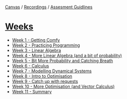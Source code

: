 [Canvas](https://canvas.sussex.ac.uk/courses/30891) /
[Recordings](https://sussex.cloud.panopto.eu/Panopto/Pages/Sessions/List.aspx?embedded=1#folderID=%22ca5456ad-2433-44f9-96d6-b0c200ed5a77%22) / 
[Assesment Guidlines](https://canvas.sussex.ac.uk/courses/30891/pages/assignment-guidelines?module_item_id=1459570)

# [Weeks](https://canvas.sussex.ac.uk/courses/30891/modules)
- [Week 1 - Getting Comfy](https://github.com/LukeBirkett/study-planner/tree/main/817G5_Maths_and_Comp_Methods/week_1)
- [Week 2 - Practicing Programming](https://github.com/LukeBirkett/study-planner/tree/main/817G5_Maths_and_Comp_Methods/week_2)
- [Week 3 - Linear Algebra](https://github.com/LukeBirkett/study-planner/tree/main/817G5_Maths_and_Comp_Methods/week_3)
- [Week 4 - More Linear Algebra (and a bit of probability)](https://github.com/LukeBirkett/study-planner/tree/main/817G5_Maths_and_Comp_Methods/week_4)
- [Week 5 - Bit More Probability and Catching Breath](https://github.com/LukeBirkett/study-planner/tree/main/817G5_Maths_and_Comp_Methods/week_5)
- [Week 6 - Calculus](https://github.com/LukeBirkett/study-planner/tree/main/817G5_Maths_and_Comp_Methods/week_6)
- [Week 7 - Modelling Dynamical Systems](https://github.com/LukeBirkett/study-planner/tree/main/817G5_Maths_and_Comp_Methods/week_7)
- [Week 8 - Intro to Optimisation](https://github.com/LukeBirkett/study-planner/tree/main/817G5_Maths_and_Comp_Methods/week_8)
- [Week 9 - Catch up with requests](https://github.com/LukeBirkett/study-planner/tree/main/817G5_Maths_and_Comp_Methods/week_9)
- [Week 10 - More Optimisation (and Vector Calculus)](https://github.com/LukeBirkett/study-planner/tree/main/817G5_Maths_and_Comp_Methods/week_10)
- [Week 11 - Summary](https://github.com/LukeBirkett/study-planner/tree/main/817G5_Maths_and_Comp_Methods/week_11)

